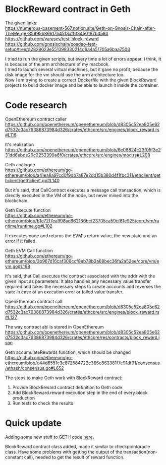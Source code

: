 # BlockReward contract in Geth

The given links:\
https://numerous-basement-567.notion.site/Geth-on-Gnosis-Chain-after-TheMerge-85995686617b4513aff03450187b4583 \
https://github.com/varasev/test-block-reward \
https://github.com/gnosischain/posdao-test-setup/tree/d2828623e551398330214d6a4a51705a6baa7503

I tried to run the given scripts, but every time a lot of errors appear. I think, it is because of the arm architecture of my macbook.\
I tried to launch several virtual machines, but it gave no profit, because the disk image for the vm should use the arm architecture too.\
Now I am trying to create a correct Dockerfile with the given BlockReward projects to build docker image and be able to launch it inside the container.

# Code research

OpenEthereum contract caller\
https://github.com/openethereum/openethereum/blob/d8305c52ea805e62d7532c3ac76386873984d326/crates/ethcore/src/engines/block_reward.rs#L116

It's realization\
https://github.com/openethereum/openethereum/blob/6e06824c23f05f3e231dd6ebde29c3253399a6f0/crates/ethcore/src/engines/mod.rs#L208

Geth analogue\
https://github.com/ethereum/go-ethereum/blob/a41ea8a97cd0f9db7a87e2dd15b380d4f1fbc311/ethclient/gethclient/gethclient.go#L140

But it's said, that CallContract executes a message call transaction, which is directly executed in the VM of the node, but never mined into the blockchain.

Geth Execute function\
https://github.com/ethereum/go-ethereum/blob/b1e72f7ea998ad662166bcf23705ca59cf81e925/core/vm/runtime/runtime.go#L102

It executes code and returns the EVM's return value, the new state and an error if it failed.

Geth EVM Call function\
https://github.com/ethereum/go-ethereum/blob/3b967d16caf306ccf8eb78b3a68bec36fa2a52ee/core/vm/evm.go#L168

It's said, that Call executes the contract associated with the addr with the given input as parameters. It also handles any necessary value transfer required and takes the necessary steps to create accounts and reverses the state in case of an execution error or failed value transfer.

OpenEthereum contract call\
https://github.com/openethereum/openethereum/blob/d8305c52ea805e62d7532c3ac76386873984d326/crates/ethcore/src/engines/block_reward.rs#L127

The way contract abi is stored in OpenEthereum\
https://github.com/openethereum/openethereum/blob/d8305c52ea805e62d7532c3ac76386873984d326/crates/ethcore/res/contracts/block_reward.json

Geth accumulateRewards function, which should be changed\
https://github.com/ethereum/go-ethereum/blob/e44d6551c3c872584722c366c863381f7e91df91/consensus/ethash/consensus.go#L652

The steps to make Geth work with BlockReward contract:
1. Provide BlockReward contract definition to Geth code
2. Add BlockReward.reward execution step in the end of every block production
3. Run tests to check the results


# Quick update
Adding some new stuff to GETH code [here](https://github.com/alien111/go-ethereum).

BlockReward contract class added, made it similar to checkpointoracle class. Have some problems with getting the output of the transaction(non-constant call), needed to get the result of reward function. 
